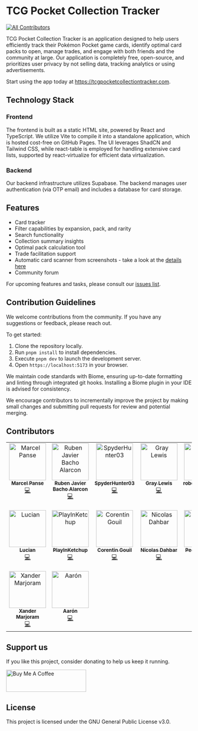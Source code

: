 # TCG Pocket Collection Tracker
<!-- ALL-CONTRIBUTORS-BADGE:START - Do not remove or modify this section -->
[![All Contributors](https://img.shields.io/badge/all_contributors-16-orange.svg?style=flat-square)](#contributors-)
<!-- ALL-CONTRIBUTORS-BADGE:END -->

TCG Pocket Collection Tracker is an application designed to help users efficiently track their Pokémon Pocket game cards, identify optimal card packs to open, manage trades, and engage with both friends and the community at large. Our application is completely free, open-source, and prioritizes user privacy by not selling data, tracking analytics or using advertisements.

Start using the app today at https://tcgpocketcollectiontracker.com.

## Technology Stack

### Frontend
The frontend is built as a static HTML site, powered by React and TypeScript. We utilize Vite to compile it into a standalone application, which is hosted cost-free on GitHub Pages. The UI leverages ShadCN and Tailwind CSS, while react-table is employed for handling extensive card lists, supported by react-virtualize for efficient data virtualization.

### Backend
Our backend infrastructure utilizes Supabase. The backend manages user authentication (via OTP email) and includes a database for card storage.

## Features

- Card tracker
- Filter capabilities by expansion, pack, and rarity
- Search functionality
- Collection summary insights
- Optimal pack calculation tool
- Trade facilitation support
- Automatic card scanner from screenshots - take a look at the [details here](https://github.com/1vcian/Pokemon-TCGP-Card-Scanner)
- Community forum

For upcoming features and tasks, please consult our [issues list](https://github.com/marcelpanse/tcg-pocket-collection-tracker/issues).

## Contribution Guidelines

We welcome contributions from the community. If you have any suggestions or feedback, please reach out.

To get started:
1. Clone the repository locally.
2. Run `pnpm install` to install dependencies.
3. Execute `pnpm dev` to launch the development server.
4. Open `https://localhost:5173` in your browser.

We maintain code standards with Biome, ensuring up-to-date formatting and linting through integrated git hooks. Installing a Biome plugin in your IDE is advised for consistency.

We encourage contributors to incrementally improve the project by making small changes and submitting pull requests for review and potential merging.

## Contributors

<!-- ALL-CONTRIBUTORS-LIST:START - Do not remove or modify this section -->
<!-- prettier-ignore-start -->
<!-- markdownlint-disable -->
<table>
  <tbody>
    <tr>
      <td align="center" valign="top" width="14.28%"><a href="https://github.com/marcelpanse"><img src="https://avatars.githubusercontent.com/u/418984?v=4?s=100" width="100px;" alt="Marcel Panse"/><br /><sub><b>Marcel Panse</b></sub></a><br /><a href="https://github.com/marcelpanse/tcg-pocket-collection-tracker/commits?author=marcelpanse" title="Code">💻</a></td>
      <td align="center" valign="top" width="14.28%"><a href="https://github.com/RubenJavierBachoAlarcon"><img src="https://avatars.githubusercontent.com/u/130557846?v=4?s=100" width="100px;" alt="Ruben Javier Bacho Alarcon"/><br /><sub><b>Ruben Javier Bacho Alarcon</b></sub></a><br /><a href="https://github.com/marcelpanse/tcg-pocket-collection-tracker/commits?author=RubenJavierBachoAlarcon" title="Code">💻</a></td>
      <td align="center" valign="top" width="14.28%"><a href="https://github.com/SpyderHunter03"><img src="https://avatars.githubusercontent.com/u/4228398?v=4?s=100" width="100px;" alt="SpyderHunter03"/><br /><sub><b>SpyderHunter03</b></sub></a><br /><a href="https://github.com/marcelpanse/tcg-pocket-collection-tracker/commits?author=SpyderHunter03" title="Code">💻</a></td>
      <td align="center" valign="top" width="14.28%"><a href="https://github.com/graylewis"><img src="https://avatars.githubusercontent.com/u/10010793?v=4?s=100" width="100px;" alt="Gray Lewis"/><br /><sub><b>Gray Lewis</b></sub></a><br /><a href="https://github.com/marcelpanse/tcg-pocket-collection-tracker/commits?author=graylewis" title="Code">💻</a></td>
      <td align="center" valign="top" width="14.28%"><a href="https://github.com/robertfoster550"><img src="https://avatars.githubusercontent.com/u/54109737?v=4?s=100" width="100px;" alt="robertfoster550"/><br /><sub><b>robertfoster550</b></sub></a><br /><a href="https://github.com/marcelpanse/tcg-pocket-collection-tracker/commits?author=robertfoster550" title="Code">💻</a></td>
      <td align="center" valign="top" width="14.28%"><a href="https://www.alexandre.work/"><img src="https://avatars.githubusercontent.com/u/18624067?v=4?s=100" width="100px;" alt="Alexandre Moreau-Lemay"/><br /><sub><b>Alexandre Moreau-Lemay</b></sub></a><br /><a href="https://github.com/marcelpanse/tcg-pocket-collection-tracker/commits?author=amoreaulemay" title="Code">💻</a></td>
      <td align="center" valign="top" width="14.28%"><a href="https://github.com/afu-dev"><img src="https://avatars.githubusercontent.com/u/15209405?v=4?s=100" width="100px;" alt="Adrien Furnari"/><br /><sub><b>Adrien Furnari</b></sub></a><br /><a href="https://github.com/marcelpanse/tcg-pocket-collection-tracker/commits?author=afu-dev" title="Code">💻</a></td>
    </tr>
    <tr>
      <td align="center" valign="top" width="14.28%"><a href="https://github.com/1vcian"><img src="https://avatars.githubusercontent.com/u/15808247?v=4?s=100" width="100px;" alt="Lucian"/><br /><sub><b>Lucian</b></sub></a><br /><a href="https://github.com/marcelpanse/tcg-pocket-collection-tracker/commits?author=1vcian" title="Code">💻</a></td>
      <td align="center" valign="top" width="14.28%"><a href="https://github.com/PlayInKetchup"><img src="https://avatars.githubusercontent.com/u/201633802?v=4?s=100" width="100px;" alt="PlayInKetchup"/><br /><sub><b>PlayInKetchup</b></sub></a><br /><a href="https://github.com/marcelpanse/tcg-pocket-collection-tracker/commits?author=PlayInKetchup" title="Code">💻</a></td>
      <td align="center" valign="top" width="14.28%"><a href="https://github.com/CorentinGouil"><img src="https://avatars.githubusercontent.com/u/77793898?v=4?s=100" width="100px;" alt="Corentin Gouil"/><br /><sub><b>Corentin Gouil</b></sub></a><br /><a href="https://github.com/marcelpanse/tcg-pocket-collection-tracker/commits?author=CorentinGouil" title="Code">💻</a></td>
      <td align="center" valign="top" width="14.28%"><a href="https://github.com/dahbar"><img src="https://avatars.githubusercontent.com/u/33298582?v=4?s=100" width="100px;" alt="Nicolas Dahbar"/><br /><sub><b>Nicolas Dahbar</b></sub></a><br /><a href="https://github.com/marcelpanse/tcg-pocket-collection-tracker/commits?author=dahbar" title="Code">💻</a></td>
      <td align="center" valign="top" width="14.28%"><a href="https://github.com/Bilhalv"><img src="https://avatars.githubusercontent.com/u/128099321?v=4?s=100" width="100px;" alt="Pedro Bilhalva Oliveira"/><br /><sub><b>Pedro Bilhalva Oliveira</b></sub></a><br /><a href="https://github.com/marcelpanse/tcg-pocket-collection-tracker/commits?author=Bilhalv" title="Code">💻</a></td>
      <td align="center" valign="top" width="14.28%"><a href="https://github.com/vmdumont93"><img src="https://avatars.githubusercontent.com/u/180430210?v=4?s=100" width="100px;" alt="Virginia Dumont"/><br /><sub><b>Virginia Dumont</b></sub></a><br /><a href="https://github.com/marcelpanse/tcg-pocket-collection-tracker/commits?author=vmdumont93" title="Code">💻</a></td>
      <td align="center" valign="top" width="14.28%"><a href="https://github.com/stephanvane"><img src="https://avatars.githubusercontent.com/u/411353?v=4?s=100" width="100px;" alt="Stephan van Eijkelenburg"/><br /><sub><b>Stephan van Eijkelenburg</b></sub></a><br /><a href="https://github.com/marcelpanse/tcg-pocket-collection-tracker/commits?author=stephanvane" title="Code">💻</a></td>
    </tr>
    <tr>
      <td align="center" valign="top" width="14.28%"><a href="https://github.com/xander-marjoram"><img src="https://avatars.githubusercontent.com/u/26894168?v=4?s=100" width="100px;" alt="Xander Marjoram"/><br /><sub><b>Xander Marjoram</b></sub></a><br /><a href="https://github.com/marcelpanse/tcg-pocket-collection-tracker/commits?author=xander-marjoram" title="Code">💻</a></td>
      <td align="center" valign="top" width="14.28%"><a href="https://github.com/rexwithluv"><img src="https://avatars.githubusercontent.com/u/114663850?v=4?s=100" width="100px;" alt="Aarón"/><br /><sub><b>Aarón</b></sub></a><br /><a href="https://github.com/marcelpanse/tcg-pocket-collection-tracker/commits?author=rexwithluv" title="Code">💻</a></td>
    </tr>
  </tbody>
</table>

<!-- markdownlint-restore -->
<!-- prettier-ignore-end -->

<!-- ALL-CONTRIBUTORS-LIST:END -->
<!-- prettier-ignore-start -->
<!-- markdownlint-disable -->

<!-- markdownlint-restore -->
<!-- prettier-ignore-end -->

<!-- ALL-CONTRIBUTORS-LIST:END -->

## Support us
If you like this project, consider donating to help us keep it running.

<a href="https://buymeacoffee.com/pocketcollectiontracker" target="_blank"><img src="https://cdn.buymeacoffee.com/buttons/v2/default-yellow.png" alt="Buy Me A Coffee" style="height: 60px !important;width: 217px !important;" ></a>

## License

This project is licensed under the GNU General Public License v3.0.
